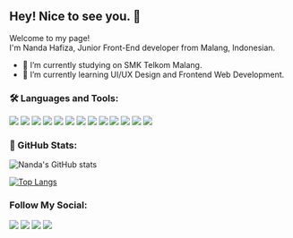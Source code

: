 ## Hey! Nice to see you. 👋

<!-- My name is Nanda Hafiza, a Junior Front-End Developer at Thunderlabs. -->
Welcome to my page!<br/>
I'm Nanda Hafiza, Junior Front-End developer from Malang, Indonesian.
<ul>
 <li>🔭 I’m currently studying on SMK Telkom Malang.</li>
 <li>🌱 I’m currently learning UI/UX Design and Frontend Web Development.</li>
</ul>

### 🛠 Languages and Tools:

![](https://img.shields.io/badge/-NPM-red?logo=NPM&style=flat-square)
![](https://img.shields.io/badge/-Nodemon-green?logo=Nodemon&logoColor=white&style=flat-square)
![](https://img.shields.io/badge/-Node.js-darkgreen?logo=Node.js&logoColor=white&style=flat-square)
![](https://img.shields.io/badge/-Express-black?logo=Express&logoColor=white&style=flat-square)
![](https://img.shields.io/badge/-Mysql-blue?logo=Mysql&logoColor=white&style=flat-square)
![](https://img.shields.io/badge/-Prettier-yellow?logo=Prettier&logoColor=white&style=flat-square)
![](https://img.shields.io/badge/-Sequelize-darkblue?logo=Sequelize&logoColor=white&style=flat-square)
![](https://img.shields.io/badge/-Github-blue?logo=Github&logoColor=white&style=flat-square)
![](https://img.shields.io/badge/-Heroku-purple?logo=Heroku&logoColor=white&style=flat-square)
![](https://img.shields.io/badge/-Git-red?logo=Git&logoColor=white&style=flat-square)
![](https://img.shields.io/badge/-React.js-blue?logo=React&logoColor=white&style=flat-square)
![](https://img.shields.io/badge/-Redux-purple?logo=Redux&logoColor=white&style=flat-square)
![](https://img.shields.io/badge/-Javascript-orange?logo=Javascript&logoColor=white&style=flat-square)
<!-- React Webpack Docker github actions Google Cloud Platform TypeScript Insomnia Apollo Heroku redux ReactiveX GraphQL Sass Styled Components git NestJs angular npm html5 Brave browser Rollup d3js Prettier MongoDB Nodejs -->
  
### 🎏 GitHub Stats:

![Nanda's GitHub stats](https://github-readme-stats.vercel.app/api?username=nandaha29&show_icons=true&theme=radical)
<!-- [![Top Langs](https://github-readme-stats.vercel.app/api/top-langs/?username=nandaha29&show_icons=true&theme=radical)](https://github.com/nandaha29/github-readme-stats) -->
[![Top Langs](https://github-readme-stats.vercel.app/api/top-langs/?username=nandaha29&layout=compact&show_icons=true&theme=radical)](https://github.com/nandaha29/github-readme-stats)

### Follow My Social:

[![](https://img.shields.io/badge/-Instagram-black?logo=Instagram&logoColor=white&style=for-the-badge)](https://www.instagram.com/nand_aha29/)
[![](https://img.shields.io/badge/-LinkedIn-black?logo=LinkedIn&logoColor=white&style=for-the-badge)](https://www.linkedin.com/in/nandahafiza/)
[![](https://img.shields.io/badge/-WA_Bussiness-black?logo=WhatsApp&logoColor=white&style=for-the-badge)](https://api.whatsapp.com/send?phone=628972814842)
[![](https://img.shields.io/badge/-Dribbble-black?logo=Dribbble&logoColor=white&style=for-the-badge)](https://dribbble.com/nandahafiza)

<!--   ![Nanda's GitHub stats](https://github-readme-stats.vercel.app/api?username=nandaha29&hide=contribs,prs) -->
<!--
**nandaha29/nandaha29** is a ✨ _special_ ✨ repository because its `README.md` (this file) appears on your GitHub profile.

Here are some ideas to get you started:

- 🔭 I’m currently working on ...
- 🌱 I’m currently learning ...
- 👯 I’m looking to collaborate on ...
- 🤔 I’m looking for help with ...
- 💬 Ask me about ...
- 📫 How to reach me: ...
- 😄 Pronouns: ...
- ⚡ Fun fact: ...
-->
